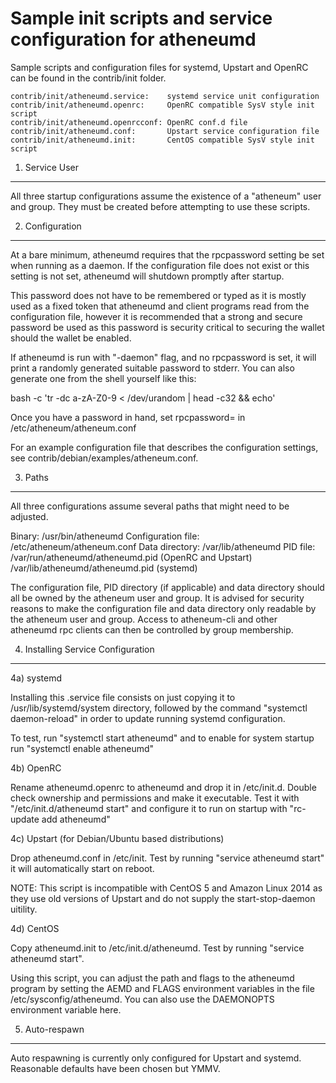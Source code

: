 Sample init scripts and service configuration for atheneumd
==========================================================

Sample scripts and configuration files for systemd, Upstart and OpenRC
can be found in the contrib/init folder.

    contrib/init/atheneumd.service:    systemd service unit configuration
    contrib/init/atheneumd.openrc:     OpenRC compatible SysV style init script
    contrib/init/atheneumd.openrcconf: OpenRC conf.d file
    contrib/init/atheneumd.conf:       Upstart service configuration file
    contrib/init/atheneumd.init:       CentOS compatible SysV style init script

1. Service User
---------------------------------

All three startup configurations assume the existence of a "atheneum" user
and group.  They must be created before attempting to use these scripts.

2. Configuration
---------------------------------

At a bare minimum, atheneumd requires that the rpcpassword setting be set
when running as a daemon.  If the configuration file does not exist or this
setting is not set, atheneumd will shutdown promptly after startup.

This password does not have to be remembered or typed as it is mostly used
as a fixed token that atheneumd and client programs read from the configuration
file, however it is recommended that a strong and secure password be used
as this password is security critical to securing the wallet should the
wallet be enabled.

If atheneumd is run with "-daemon" flag, and no rpcpassword is set, it will
print a randomly generated suitable password to stderr.  You can also
generate one from the shell yourself like this:

bash -c 'tr -dc a-zA-Z0-9 < /dev/urandom | head -c32 && echo'

Once you have a password in hand, set rpcpassword= in /etc/atheneum/atheneum.conf

For an example configuration file that describes the configuration settings,
see contrib/debian/examples/atheneum.conf.

3. Paths
---------------------------------

All three configurations assume several paths that might need to be adjusted.

Binary:              /usr/bin/atheneumd
Configuration file:  /etc/atheneum/atheneum.conf
Data directory:      /var/lib/atheneumd
PID file:            /var/run/atheneumd/atheneumd.pid (OpenRC and Upstart)
                     /var/lib/atheneumd/atheneumd.pid (systemd)

The configuration file, PID directory (if applicable) and data directory
should all be owned by the atheneum user and group.  It is advised for security
reasons to make the configuration file and data directory only readable by the
atheneum user and group.  Access to atheneum-cli and other atheneumd rpc clients
can then be controlled by group membership.

4. Installing Service Configuration
-----------------------------------

4a) systemd

Installing this .service file consists on just copying it to
/usr/lib/systemd/system directory, followed by the command
"systemctl daemon-reload" in order to update running systemd configuration.

To test, run "systemctl start atheneumd" and to enable for system startup run
"systemctl enable atheneumd"

4b) OpenRC

Rename atheneumd.openrc to atheneumd and drop it in /etc/init.d.  Double
check ownership and permissions and make it executable.  Test it with
"/etc/init.d/atheneumd start" and configure it to run on startup with
"rc-update add atheneumd"

4c) Upstart (for Debian/Ubuntu based distributions)

Drop atheneumd.conf in /etc/init.  Test by running "service atheneumd start"
it will automatically start on reboot.

NOTE: This script is incompatible with CentOS 5 and Amazon Linux 2014 as they
use old versions of Upstart and do not supply the start-stop-daemon uitility.

4d) CentOS

Copy atheneumd.init to /etc/init.d/atheneumd. Test by running "service atheneumd start".

Using this script, you can adjust the path and flags to the atheneumd program by
setting the AEMD and FLAGS environment variables in the file
/etc/sysconfig/atheneumd. You can also use the DAEMONOPTS environment variable here.

5. Auto-respawn
-----------------------------------

Auto respawning is currently only configured for Upstart and systemd.
Reasonable defaults have been chosen but YMMV.

